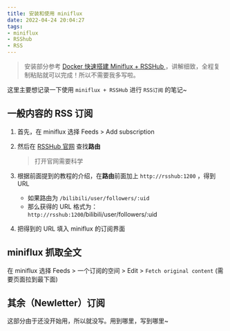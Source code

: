 ```yaml
---
title: 安装和使用 miniflux
date: 2022-04-24 20:04:27
tags:
- miniflux
- RSShub
- RSS
---
```


> 安装部分参考 [Docker 快速搭建 Miniflux + RSSHub ](https://www.jkg.tw/p3246/)，讲解细致，全程复制粘贴就可以完成！所以不需要我多写啦。

这里主要想记录一下使用 `miniflux + RSSHub` 进行 `RSS订阅` 的笔记~

## 一般内容的 RSS 订阅

1. 首先，在 miniflux 选择 Feeds > Add subscription 

2. 然后在 [RSSHub 官网](https://docs.rsshub.app/) 查找**路由**

   > 打开官网需要科学

3. 根据前面提到的教程的介绍，在**路由**前面加上 `http://rsshub:1200` ，得到 URL

   - 如果路由为 `/bilibili/user/followers/:uid`
   - 那么获得的 URL 格式为：`http://rsshub:1200`/bilibili/user/followers/:uid

4. 把得到的 URL 填入 miniflux 的订阅界面

## miniflux 抓取全文

在 miniflux 选择 Feeds > 一个订阅的空间 > Edit > `Fetch original content` (需要页面拉到最下面)

## 其余（Newletter）订阅

这部分由于还没开始用，所以就没写。用到哪里，写到哪里~
